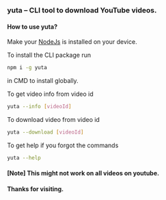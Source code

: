 <h3>yuta – CLI tool to download YouTube videos.</h3>

<h4>How to use yuta?</h4>

Make your [NodeJs](https://nodejs.org/en) is installed on your device.

To install the CLI package run

```bash
npm i -g yuta
```

in CMD to install globally.

To get video info from video id

```bash
yuta --info [videoId]
```

To download video from video id

```bash
yuta --download [videoId]
```

To get help if you forgot the commands

```bash
yuta --help
```

<h4>[Note] This might not work on all videos on youtube.</h4>

<h4><a>Thanks for visiting.</a></h4>

